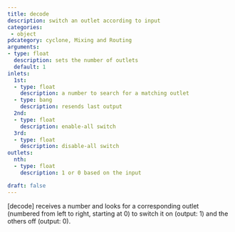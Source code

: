 ```yaml
---
title: decode
description: switch an outlet according to input
categories:
 - object
pdcategory: cyclone, Mixing and Routing
arguments:
- type: float
  description: sets the number of outlets
  default: 1
inlets:
  1st:
  - type: float
    description: a number to search for a matching outlet
  - type: bang
    description: resends last output
  2nd:
  - type: float
    description: enable-all switch
  3rd:
  - type: float
    description: disable-all switch
outlets:
  nth:
  - type: float
    description: 1 or 0 based on the input

draft: false
---
```


[decode] receives a number and looks for a corresponding outlet (numbered from left to right, starting at 0) to switch it on (output: 1) and the others off (output: 0).

